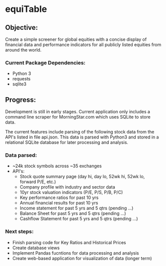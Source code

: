 # equiTable


## Objective: 
Create a simple screener for global equities with a concise display of financial data and performance indicators for all publicly listed equities from around the world.


### Current Package Dependencies:
- Python 3
- requests
- sqlite3


## Progress: 
Development is still in early stages. Current application only includes a command line scraper for MorningStar.com which uses SQLite to store data.

The current features include parsing of the following stock data from the API's listed in file api.json. This data is parsed with Python3 and stored in a relational SQLite database for later processing and analysis.


### Data parsed:
- ~24k stock symbols across ~35 exchanges
- API's: 
	- Stock quote summary page (day hi, day lo, 52wk hi, 52wk lo, forward P/E, etc.)
	- Company profile with industry and sector data
	- 10yr stock valuation indicators (P/E, P/S, P/B, P/C)
	- Key performance ratios for past 10 yrs
	- Annual financial results for past 10 yrs
	- Income statement for past 5 yrs and 5 qtrs (pending ...)
	- Balance Sheet for past 5 yrs and 5 qtrs (pending ...)
	- Cashflow Statement for past 5 yrs and 5 qtrs (pending ...)


### Next steps:
- Finish parsing code for Key Ratios and Historical Prices
- Create database views
- Implement Pandas fucntions for data processing and analysis
- Create web-based application for visualization of data (longer term)
